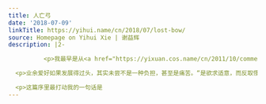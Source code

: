 ```yaml
---
title: 人亡弓
date: '2018-07-09'
linkTitle: https://yihui.name/cn/2018/07/lost-bow/
source: Homepage on Yihui Xie | 谢益辉
description: |2-

          <p>我最早是从<a href="https://yixuan.cos.name/cn/2011/10/commemorate/">小轩哥那里</a>听说的纳兰性德那首“赌书消得泼茶香”的词，因为不知道李清照的典故，当时不知道这句话是什么意思，后来放狗搜了搜，大致了解了一下。去年在《古文观止》中读了她的《金石录后序》，这才搞明白上下文。这篇序写得真有够惨。<a href="https://yihui.name/cn/2018/01/fitness/">前面我曾引过</a>《1Q84》里的话，也可以作为这篇序的写照，因为它叙述了李清照眼睁睁看着自家一大堆收藏被烧、被抢、被偷而逐渐散失的过程，却又无可奈何。</p>

  <p>业余爱好如果发展得过头，其实未尝不是一种负担，甚至是痛苦。“是欲求适意，而反取憀憟”，就跟《武林外传》里有一集说“小赌怡情、大赌伤身”一样。偶尔收藏一些金石文字，但如果把家变成图书馆，并严令不得污损书卷，就有些过头了。感觉李清照还是隐隐有些抱怨的，在序言开头就引了两个例子：“书画与胡椒无异、钱癖与传癖何殊”。</p>

  <p>这篇序里最打动我的一句话是
---
```

